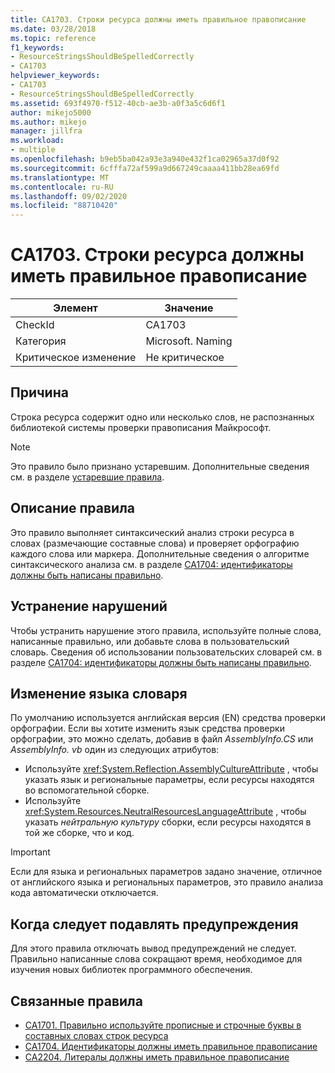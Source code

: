 ```yaml
---
title: CA1703. Строки ресурса должны иметь правильное правописание
ms.date: 03/28/2018
ms.topic: reference
f1_keywords:
- ResourceStringsShouldBeSpelledCorrectly
- CA1703
helpviewer_keywords:
- CA1703
- ResourceStringsShouldBeSpelledCorrectly
ms.assetid: 693f4970-f512-40cb-ae3b-a0f3a5c6d6f1
author: mikejo5000
ms.author: mikejo
manager: jillfra
ms.workload:
- multiple
ms.openlocfilehash: b9eb5ba042a93e3a940e432f1ca02965a37d0f92
ms.sourcegitcommit: 6cfffa72af599a9d667249caaaa411bb28ea69fd
ms.translationtype: MT
ms.contentlocale: ru-RU
ms.lasthandoff: 09/02/2020
ms.locfileid: "88710420"
---
```

# <a name="ca1703-resource-strings-should-be-spelled-correctly"></a>CA1703. Строки ресурса должны иметь правильное правописание

|Элемент|Значение|
|-|-|
|CheckId|CA1703|
|Категория|Microsoft. Naming|
|Критическое изменение|Не критическое|

## <a name="cause"></a>Причина
Строка ресурса содержит одно или несколько слов, не распознанных библиотекой системы проверки правописания Майкрософт.

> [!NOTE]
> Это правило было признано устаревшим. Дополнительные сведения см. в разделе [устаревшие правила](fxcop-rule-port-status.md#deprecated-rules).

## <a name="rule-description"></a>Описание правила

Это правило выполняет синтаксический анализ строки ресурса в словах (размечающие составные слова) и проверяет орфографию каждого слова или маркера. Дополнительные сведения о алгоритме синтаксического анализа см. в разделе [CA1704: идентификаторы должны быть написаны правильно](../code-quality/ca1704.md).

## <a name="how-to-fix-violations"></a>Устранение нарушений

Чтобы устранить нарушение этого правила, используйте полные слова, написанные правильно, или добавьте слова в пользовательский словарь. Сведения об использовании пользовательских словарей см. в разделе [CA1704: идентификаторы должны быть написаны правильно](../code-quality/ca1704.md).

## <a name="change-the-dictionary-language"></a>Изменение языка словаря

По умолчанию используется английская версия (EN) средства проверки орфографии. Если вы хотите изменить язык средства проверки орфографии, это можно сделать, добавив в файл *AssemblyInfo.CS* или *AssemblyInfo. vb* один из следующих атрибутов:

- Используйте <xref:System.Reflection.AssemblyCultureAttribute> , чтобы указать язык и региональные параметры, если ресурсы находятся во вспомогательной сборке.
- Используйте <xref:System.Resources.NeutralResourcesLanguageAttribute> , чтобы указать *нейтральную культуру* сборки, если ресурсы находятся в той же сборке, что и код.

> [!IMPORTANT]
> Если для языка и региональных параметров задано значение, отличное от английского языка и региональных параметров, это правило анализа кода автоматически отключается.

## <a name="when-to-suppress-warnings"></a>Когда следует подавлять предупреждения

Для этого правила отключать вывод предупреждений не следует. Правильно написанные слова сокращают время, необходимое для изучения новых библиотек программного обеспечения.

## <a name="related-rules"></a>Связанные правила

- [CA1701. Правильно используйте прописные и строчные буквы в составных словах строк ресурса](../code-quality/ca1701.md)
- [CA1704. Идентификаторы должны иметь правильное правописание](../code-quality/ca1704.md)
- [CA2204. Литералы должны иметь правильное правописание](../code-quality/ca2204.md)
